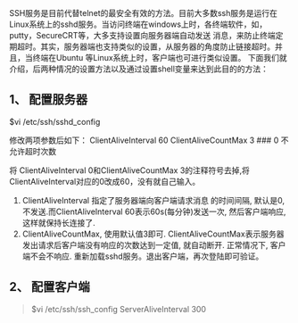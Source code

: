 SSH服务是目前代替telnet的最安全有效的方法。目前大多数ssh服务是运行在 Linux系统上的sshd服务。当访问终端在windows上时，各终端软件，如，putty，SecureCRT等，大多支持设置向服务器端自动发送 消息，来防止终端定期超时。其实，服务器端也支持类似的设置，从服务器的角度防止链接超时。并且，当终端在Ubuntu 等Linux系统上时，客户端也可进行类似设置。 下面我们就介绍，后两种情况的设置方法以及通过设置shell变量来达到此目的的方法：

## 1、 配置服务器

$vi /etc/ssh/sshd_config

修改两项参数后如下： ClientAliveInterval 60 ClientAliveCountMax 3 ### 0 不允许超时次数

将 ClientAliveInterval 0和ClientAliveCountMax 3的注释符号去掉,将ClientAliveInterval对应的0改成60，没有就自己输入。

1. ClientAliveInterval 指定了服务器端向客户端请求消息 的时间间隔, 默认是0, 不发送.而ClientAliveInterval 60表示60s(每分钟)发送一次, 然后客户端响应, 这样就保持长连接了.
2. ClientAliveCountMax, 使用默认值3即可. ClientAliveCountMax表示服务器发出请求后客户端没有响应的次数达到一定值, 就自动断开. 正常情况下, 客户端不会不响应. 重新加载sshd服务。退出客户端，再次登陆即可验证。

## 2、 配置客户端

> $vi /etc/ssh/ssh_config
> ServerAliveInterval 300